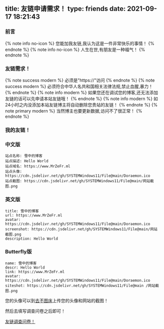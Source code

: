 title: 友链申请需求！
type: friends
date: 2021-09-17 18:21:43
---
### 前言

{% note info no-icon %}
您能加我友链,我认为这是一件非常快乐的事情！
{% endnote %}
{% note info no-icon %}
人生在世,有朋友是一种福气！
{% endnote %}

### 友链需求！

{% note success modern %}
必须是"https://"访问
{% endnote %}
{% note success modern %}
必须符合中华人名共和国相关法律法规,禁止血腥,暴力！
{% endnote %}
{% note info modern %}
如果您还在调试您的博客,还无法添加友链的话可以先申请本站友链哦！
{% endnote %}
{% note info modern %}
如24小时之内没添加本站友链博主将自动删除您贵站的友链！
{% endnote %}
{% note primary modern %}
当然博主也要更新数据,访问不了很正常！
{% endnote %}

### 我的友链！

### 中文版
```
站点名称: 雪中的博客
站点描述: Hello World
站点域名: https://www.MrZeFr.ml
站点头像: https://cdn.jsdelivr.net/gh/SYSTEMWindows11/File@main/Doraemon.ico
站点截图: https://cdn.jsdelivr.net/gh/SYSTEMWindows11/File@main/网站截图.png
```

### 英文版
```
title: 雪中的博客
url: https://www.MrZeFr.ml
avatar: https://cdn.jsdelivr.net/gh/SYSTEMWindows11/File@main/Doraemon.ico
screenshot: https://cdn.jsdelivr.net/gh/SYSTEMWindows11/File@main/网站截图.png
description: Hello World
```

### Butterfly版
```
name: 雪中的博客
descr: Hello World
link: https://www.MrZeFr.ml
avatar: https://cdn.jsdelivr.net/gh/SYSTEMWindows11/File@main/Doraemon.ico
siteshot: https://cdn.jsdelivr.net/gh/SYSTEMWindows11/File@main /网站截图.png
```

您的头像可以到<a href="https://7bu.top" target="_blank">去不图床</a>上传您的头像和网站的截图！

然后去填写调查问卷之后即可！

<a href="https://www.wjx.cn/vj/mtOoqdD.aspx" target="_blank">友链调查问卷！</a>